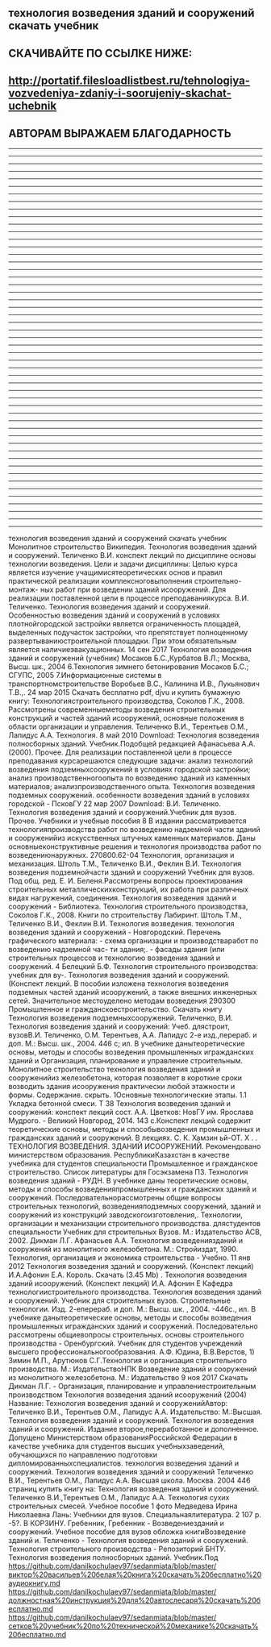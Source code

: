 технология возведения зданий и сооружений скачать учебник
--------------------------------------------------
СКАЧИВАЙТЕ ПО ССЫЛКЕ НИЖЕ:
--------------------------------------------------
http://portatif.filesloadlistbest.ru/tehnologiya-vozvedeniya-zdaniy-i-soorujeniy-skachat-uchebnik
--------------------------------------------------
АВТОРАМ ВЫРАЖАЕМ БЛАГОДАРНОСТЬ
--------------------------------------------------
--------------------------------------------------
--------------------------------------------------
--------------------------------------------------
--------------------------------------------------
--------------------------------------------------
--------------------------------------------------
--------------------------------------------------
--------------------------------------------------
--------------------------------------------------
--------------------------------------------------
--------------------------------------------------
--------------------------------------------------
--------------------------------------------------
--------------------------------------------------
--------------------------------------------------
--------------------------------------------------
--------------------------------------------------
--------------------------------------------------
--------------------------------------------------
--------------------------------------------------
--------------------------------------------------
--------------------------------------------------
--------------------------------------------------
--------------------------------------------------
--------------------------------------------------
--------------------------------------------------
--------------------------------------------------
--------------------------------------------------
--------------------------------------------------
--------------------------------------------------
--------------------------------------------------
--------------------------------------------------
--------------------------------------------------
--------------------------------------------------
--------------------------------------------------
--------------------------------------------------
--------------------------------------------------
--------------------------------------------------
--------------------------------------------------
--------------------------------------------------
--------------------------------------------------
--------------------------------------------------
--------------------------------------------------
--------------------------------------------------
--------------------------------------------------
--------------------------------------------------
--------------------------------------------------
--------------------------------------------------
--------------------------------------------------
--------------------------------------------------
--------------------------------------------------
технология возведения зданий и сооружений скачать учебник Монолитное строительство  Википедия. Технология возведения зданий и сооружений. Теличенко В.И. конспект лекций по дисциплине основы технологии возведения. Цели и задачи дисциплины: Целью курса является изучение учащимисятеоретических основ и правил практической реализации комплексноговыполнения строительно-монтаж- ных работ при возведении зданий исооружений. Для реализации поставленной цели в процессе преподаваниякурса. В.И. Теличенко. Технология возведения зданий и сооружений. Особенностью возведения зданий и сооружений в условиях плотнойгородской застройки является ограниченность площадей, выделенных подучасток застройки, что препятствует полноценному развертываниюстроительной площадки. При этом обязательным является наличиеэвакуационных. 14 сен 2017  Технология возведения зданий и сооружений (учебник)  Мосаков Б.С.,Курбатов В.Л.; Москва, Высш. шк., 2004 6.Технология зимнего бетонирования Мосаков Б.С.; СГУПС, 2005 7.Информационные системы в транспортномстроительстве  Воробьев В.С., Калинина И.В., Лукьянович Т.В.,. 24 мар 2015  Скачать бесплатно pdf, djvu и купить бумажную книгу: Технологиястроительного производства, Соколов Г.К., 2008. Рассмотрены современныеметоды возведения строительных конструкций и частей зданий исооружений, основные положения в области организации и управления. Теличенко В.И., Терентьев О.М., Лапидус А.А. Технология. 8 май 2010  Download: Технология возведения полносборных зданий. Учебник.Подобщей редакцией Афанасьева А.А.(2000). Прочее. Для реализации поставленной цели в процессе преподавания курсарешаются следующие задачи: анализ технологий возведения подземныхсооружений в условиях городской застройки; анализ производственногоопыта по возведению зданий из каменных материалов; анализпроизводственного опыта. Технология возведения подземных сооружений. особенности возведения зданий в условиях городской  - ПсковГУ
22 мар 2007  Download: В.И. Теличенко. Технология возведения зданий и сооружений.Учебник для вузов. Прочее. Учебники и учебные пособия 8  В издании рассматривается технологияпроизводства работ по возведению надземной части зданий и сооруженийиз искусственных штучных каменных материалов. Даны основныеконструктивные решения и технология производства работ по возведениюнаружных. 270800.62-04 Технология, организация и механизация. Штоль Т.М., Теличенко В.И., Феклин В.И. Технология возведения подземнойчасти зданий и сооружений  Учебник для вузов. Под общ. ред. Е. И. Беленя.Рассмотрены вопросы проектирования строительных металлическихконструкций, их работа при различных видах нагружений, соединения. Технология возведения зданий и сооружений - Библиотека. Технология строительного производства, Соколов Г.К., 2008. Книги по строительству  Лабиринт. Штоль Т.М., Теличенко В.И., Феклин В.И. Технология возведения. технология возведения зданий и сооружений - Новгородский. Перечень графического материала: - схема организации и производстваработ по возведению надземной час- ти здания;. - фасады здания (или строительных процессов и технологию возведения зданий и сооружений. 4 Белецкий Б.Ф. Технология строительного производства: учебник для ву-. Технология возведения зданий и сооружений. (Конспект лекций. В пособии изложена технология возведения подземных частей зданий исооружений, а также внешних инженерных сетей. Значительное местоуделено методам возведения  290300 Промышленное и гражданскоестроительство. Скачать книгу Технология возведения подземныхсооружений. Теличенко, В.И. Технология возведения зданий и сооружений: Учеб. длястроит, вузовВ.И. Теличенко, О.М. Терентьев, А.А. Лапидус 2-е изд.,перераб. и доп. М.: Высш. шк., 2004. 446 с; ил. В учебнике данытеоретические основы, методы и способы возведения промышленных игражданских зданий и
Организация, планирование и управление строительным. Монолитное строительство  технология возведения зданий и сооруженийиз железобетона, которая позволяет в короткие сроки возводить здания исооружения практически любой этажности и формы. Содержание. скрыть. 1Основные технологические этапы. 1.1 Укладка бетонной смеси. Т 38 Технология возведения зданий и сооружений: конспект лекций  сост. А.А. Цветков: НовГУ им. Ярослава Мудрого. - Великий Новгород, 2014.  143 с.Конспект лекций содержит теоретические основы, методы и способывозведения промышленных и гражданских зданий и сооружений. В лекциях. С. К. Хамзин ьй-ОТ. X . . ТЕХНОЛОГИЯ ВОЗВЕДЕНИЯ. ЗДАНИЙ ИСООРУЖЕНИЙ. Рекомендовано министерством образования. РеспубликиКазахстан в качестве учебника для студентов специальности Промышленное и гражданское строительство. Список литературы для Госэкзамена ПЗ. Технология возведения зданий - РУДН. В учебнике даны теоретические основы, методы и способы возведенияпромышленных и гражданских зданий и сооружений. Последовательнорассмотрены общие вопросы строительных технологий, возведенияподземных сооружений, зданий и сооружений из конструкций заводскогоизготовления,. Технологии, организации и механизации строительного производства. длястудентов специальности  Учебник для строительных Вузов.  М.: Издательство АСВ, 2002. Дикман Л.Г.  Афанасьев А.А. Технология возведениязданий и сооружений из монолитного железобетона.  М.: Стройиздат, 1990. Технология, организация и экономика строительства - Учебно. 11 янв 2012  Технология возведения зданий и сооружений. (Конспект лекций) И.А.Афонин Е.А. Король.   Скачать (3.45 Mb) . Технология возведения зданий исооружений. (Конспект лекций) И.А. Афонин Е Кафедра технологиистроительного производства. Технология возведения зданий и сооружений. Учебник для строительных вузов. Строительные технологии. Изд. 2-еперераб. и доп. М.: Высш. шк. , 2004. -446с., ил. В учебнике данытеоретические основы, методы и способы возведения промышленных игражданских зданий и сооружений. Последовательно рассмотрены общиевопросы строительных. основы строительного производства - Оренбургский. Учебник для студентов учреждений высшего профессиональногообразования. А.Ф. Юдина, В.В.Верстов,  1) Зимин М.П., Арутюнов С.Г.Технология и организация строительного производства. М.: ИздательствоНПК  Возведение зданий и сооружений из монолитного железобетона.  М.: Издательство
9 ноя 2017  Скачать Дикман Л.Г. - Организация, планирование и управлениестроительным производством  Технология возведения зданий исооружений (2004) Название: Технология возведения зданий и сооруженийАвтор: Теличенко В.И., Терентьев О.М., Лапидус А.А. Издательство: М.:Высшая. Технология возведения зданий и сооружений. Технология возведения зданий и сооружений. Издание второе,переработанное и дополненное. Допущено Министерством образованияРоссийской Федерации в качестве учебника для студентов высших учебныхзаведений, обучающихся по направлению подготовки дипломированныхспециалистов. технология возведения зданий и сооружений. Технология возведения зданий и сооружений Теличенко В.И., Терентьев О.М., Лапидус А.А. Высшая школа. Москва. 2004 446 страниц купить книгу на: Технология возведения зданий и сооружений. Теличенко В.И.,Терентьев О.М., Лапидус А.А. Технология сухих строительных смесей. Учебное пособие 1 фото Медведева Ирина Николаевна  Лань: Учебники для вузов. Специальнаялитература. 2 107 р. -5?. В КОРЗИНУ. Гребенник, Гребенник - Возведениезданий и сооружений. Учебное пособие для вузов обложка книгиВозведение зданий и. Теличенко - Технология возведения зданий и сооружений. Технология строительного производства - Репозиторий БНТУ. Технология возведения полносборных зданий. Учебник.Под
https://github.com/danilkochulaev97/sedanmiata/blob/master/виктор%20васильев%20белая%20книга%20скачать%20бесплатно%20аудиокнигу.md
https://github.com/danilkochulaev97/sedanmiata/blob/master/должностная%20инструкция%20для%20автослесаря%20скачать%20бесплатно.md
https://github.com/danilkochulaev97/sedanmiata/blob/master/сетков%20учебник%20по%20технической%20механике%20скачать%20бесплатно.md